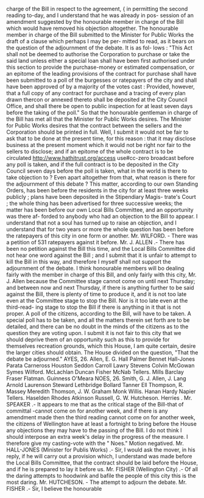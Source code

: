 charge of the Bill in respect to the agreement, { in permitting the second reading to-day, and I understand that he was already in pos- session of an amendment suggested by the honourable member in charge of the Bill which would have removed his objection altogether. The honourable member in charge of the Bill submitted to the Minister for Public Works the draft of a clause which perhaps I may be per- mitted to read, as it bears on the question of the adjournment of the debate. It is as fol- lows : "This Act shall not be deemed to authorise the Corporation to purchase or take the said land unless either a special loan shall have been first authorised under this section to provide the purchase-money or estimated compensation, or an epitome of the leading provisions of the contract for purchase shall have been submitted to a poll of the burgesses or ratepayers of the city and shall have been approved of by a majority of the votes cast : Provided, however, that a full copy of any contract for purchase and a tracing of every plan drawn thercon or annexed thereto shall be deposited at the City Council Office, and shall there be open to public inspection for at least seven days before the taking of the poll." So that the honourable gentleman in charge of the Bill has met all that the Minister for Public Works desires. The Minister for Public Works desires that the contract between the sellers and the Corporation should be printed in full. Well, I submit it would not be fair to ask that to be done at the present time, for this reason : that it may disclose business at the present moment which it would not be right nor fair to the sellers to disclose; and if an epitome of the whole contract is to be circulated http://www.hathitrust.org/access use#cc-zero broadcast before any poll is taken, and if the full contract is to be deposited in the City Council seven days before the poll is taken, what in the world is there to take objection to ? Even apart altogether from that, what reason is there for the adjournment of this debate ? This matter, according to our own Standing Orders, has been before the residents in the city for at least three weeks publicly ; plans have been deposited in the Stipendiary Magis- trate's Court ; the whole thing has been advertised for three successive weeks; the matter has been before our own Local Bills Committee, and an opportunity was there af- forded to anybody who had an objection to the Bill to appear. I understand that not a soul has turned up to raise an objection, and I understand that for two years or more the whole question has been before the ratepayers of this city in one form or another. Mr. WILFORD. - There was a petition of 531 ratepayers against it before. Mr. J. ALLEN .- There has been no petition against the Bill this time, and the Local Bills Committee did not hear one word against the Bill ; and I submit that it is unfair to attempt to kill the Bill in this way, and therefore I myself shall not support the adjournment of the debate. I think honourable members will bo dealing fairly with the member in charge of this Bill, and only fairly with this city, Mr. J. Allen because the Committee stage cannot come on until next Thursday; and between now and next Thursday, if there is anything further to be said against the Bill, there is plenty of time to produce it, and it is not too late even at the Committee stage to stop the Bill. Nor is it too late even at the third-read- ing stage to stop the Bill if there is anything in it that is not proper. A poll of the citizens, according to the Bill, will have to be taken. A special poll has to be taken, and all the matters therein set forth are to be detailed, and there can be no doubt in the minds of the citizens as to the question they are voting upon. I submit it is not fair to this city that we should deprive them of an opportunity such as this to provide for themselves recreation grounds, which this House, I am quite certain, desire the larger cities should obtain. The House divided on the question, "That the debate be adjourned." AYES, 26. Allen, E. G. Hall Palmer Bennet Hall-Jones Parata Carneross Houston Seddon Carroll Lawry Stevens Colvin McGowan Symes Wilford. McLachlan Duncan Fisher McNab Tellers. Mills Barclay Fraser Flatman. Guinness O'Meara NOES, 26. Smith, G. J. Allen, J. Lang Arnold Laurenson Steward Lethbridge Bollard Tanner Ell Thompson, R. Massey Meredith Thomson, J. W. Graham Monk Willis. Hanan Hardy Napier Tellers. Haselden Rhodes Atkinson Russell, G. W. Hutcheson. Herries . Mr. SPEAKER .- It appears to me that as the critical stage of the Bill-that of committal -cannot come on for another week, and if there is any amendment made then the third reading cannot come on for another week, the citizens of Wellington have at least a fortnight to bring before the House any objections they may have to the passing of the Bill. I do not think I should interpose an extra week's delay in the progress of the measure. I therefore give my casting-vote with the " Noes." Motion negatived. Mr. HALL-JONES (Minister for Publis Works) .- Sir, I would ask the mover, in his reply, if he will carry out a provision which, I understand was made before the Local Bills Committee, that the contract should be laid before the House, and if he is prepared to lay it before us. Mr. FISHER (Wellington City) .- Of all the daring attempts to hoodwink and bafile the people of this city this is the most daring. Mr. HUTCHESON. - The attempt to adjourn the debate. Mr. FISHER .- Sir, I believe the honourable 
